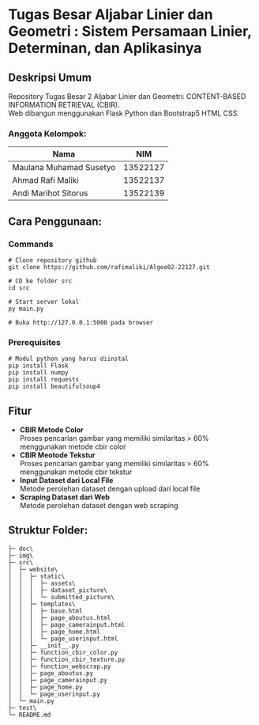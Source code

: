 # Tugas Besar Aljabar Linier dan Geometri : Sistem Persamaan Linier, Determinan, dan Aplikasinya

## Deskripsi Umum
Repository Tugas Besar 2 Aljabar Linier dan Geometri: CONTENT-BASED INFORMATION RETRIEVAL (CBIR). <br>
Web dibangun menggunakan Flask Python dan Bootstrap5 HTML CSS.

### Anggota Kelompok:
| Nama  | NIM |
| ------------- | ------------- |
| Maulana Muhamad Susetyo |  13522127 |
| Ahmad Rafi Maliki |  13522137 |
| Andi Marihot Sitorus |  13522139 |

## Cara Penggunaan:

### Commands
```
# Clone repository github
git clone https://github.com/rafimaliki/Algeo02-22127.git

# CD ke folder src
cd src

# Start server lokal
py main.py

# Buka http://127.0.0.1:5000 pada browser
```

### Prerequisites
```
# Modul python yang harus diinstal
pip install Flask
pip install numpy
pip install requests
pip install beautifulsoup4
```

## Fitur
* **CBIR Metode Color** <br>
Proses pencarian gambar yang memiliki similaritas > 60% menggunakan metode cbir color
* **CBIR Meotode Tekstur** <br>
Proses pencarian gambar yang memiliki similaritas > 60% menggunakan metode cbir tekstur
* **Input Dataset dari Local File** <br>
Metode perolehan dataset dengan upload dari local file
* **Scraping Dataset dari Web** <br>
Metode perolehan dataset dengan web scraping


## Struktur Folder:
```
├─ doc\
├─ img\
├─ src\
│  ├─ website\
│  │  ├─ static\
│  │  │  ├─ assets\
│  │  │  ├─ dataset_picture\
│  │  │  └─ submitted_picture\
│  │  ├─ templates\
│  │  │  ├─ base.html
│  │  │  ├─ page_aboutus.html
│  │  │  ├─ page_camerainput.html
│  │  │  ├─ page_home.html
│  │  │  └─ page_userinput.html
│  │  ├─ __init__.py
│  │  ├─ function_cbir_color.py
│  │  ├─ function_cbir_texture.py
│  │  ├─ function_webscrap.py
│  │  ├─ page_aboutus.py
│  │  ├─ page_camerainput.py
│  │  ├─ page_home.py
│  │  └─ page_userinput.py
│  └─ main.py     
├─ test\
└─ README.md
```
